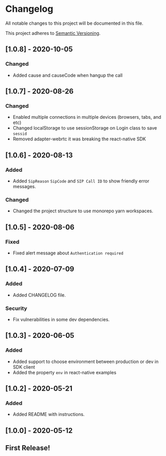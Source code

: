 # Changelog

All notable changes to this project will be documented in this file.

This project adheres to [Semantic Versioning](https://semver.org/spec/v2.0.0.html).

## [1.0.8] - 2020-10-05

### Changed

- Added cause and causeCode when hangup the call

## [1.0.7] - 2020-08-26

### Changed

- Enabled multiple connections in multiple devices (browsers, tabs, and etc)
- Changed localStorage to use sessionStorage on Login class to save `sessid`
- Removed adapter-webrtc it was breaking the react-native SDK

## [1.0.6] - 2020-08-13

### Added

- Added `SipReason` `SipCode` and `SIP Call ID` to show friendly error messages.

### Changed

- Changed the project structure to use monorepo yarn workspaces.

## [1.0.5] - 2020-08-06

### Fixed

- Fixed alert message about `Authentication required`

## [1.0.4] - 2020-07-09

### Added

- Added CHANGELOG file.

### Security

- Fix vulnerabilities in some dev dependencies.

## [1.0.3] - 2020-06-05

### Added

- Added support to choose environment between production or dev in SDK client
- Added the property `env` in react-native examples

## [1.0.2] - 2020-05-21

### Added

- Added README with instructions.

## [1.0.0] - 2020-05-12

## First Release!
